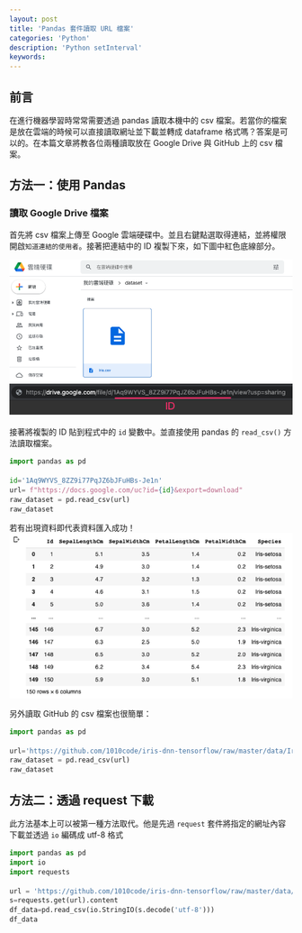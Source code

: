 ```yaml
---
layout: post
title: 'Pandas 套件讀取 URL 檔案'
categories: 'Python'
description: 'Python setInterval'
keywords: 
---
```


## 前言
在進行機器學習時常常需要透過 pandas 讀取本機中的 csv 檔案。若當你的檔案是放在雲端的時候可以直接讀取網址並下載並轉成 dataframe 格式嗎？答案是可以的。在本篇文章將教各位兩種讀取放在 Google Drive 與 GitHub 上的 csv 檔案。

## 方法一：使用 Pandas

### 讀取 Google Drive 檔案
首先將 csv 檔案上傳至 Google 雲端硬碟中。並且右鍵點選取得連結，並將權限開啟`知道連結的使用者`。接著把連結中的 ID 複製下來，如下圖中紅色底線部分。


![](/images/posts/Python/2021/img1100914-1.png)
![](/images/posts/Python/2021/img1100914-2.png)

接著將複製的 ID 貼到程式中的 `id` 變數中。並直接使用 pandas 的 `read_csv()` 方法讀取檔案。 

```py
import pandas as pd

id='1Aq9WYVS_8ZZ9i77PqJZ6bJFuHBs-Je1n'
url= f"https://docs.google.com/uc?id={id}&export=download"
raw_dataset = pd.read_csv(url)
raw_dataset
```

若有出現資料即代表資料匯入成功！
![](/images/posts/python/2021/img1100914-3.png)

另外讀取 GitHub 的 csv 檔案也很簡單：

```py
import pandas as pd

url='https://github.com/1010code/iris-dnn-tensorflow/raw/master/data/Iris.csv'
raw_dataset = pd.read_csv(url)
raw_dataset
```

## 方法二：透過 request 下載
此方法基本上可以被第一種方法取代。他是先過 `request` 套件將指定的網址內容下載並透過 `io` 編碼成 utf-8 格式

```py
import pandas as pd
import io
import requests

url = 'https://github.com/1010code/iris-dnn-tensorflow/raw/master/data/Iris.csv'
s=requests.get(url).content
df_data=pd.read_csv(io.StringIO(s.decode('utf-8')))
df_data
```